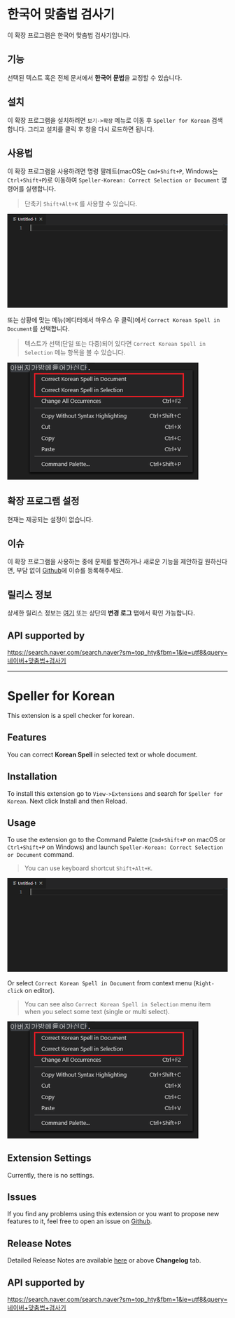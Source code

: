 # 한국어 맞춤법 검사기

이 확장 프로그램은 한국어 맞춤법 검사기입니다.

## 기능

선택된 텍스트 혹은 전체 문서에서 **한국어 문법**을 교정할 수 있습니다.

## 설치

이 확장 프로그램을 설치하려면 `보기->확장` 메뉴로 이동 후 `Speller for Korean` 검색합니다. 그리고 설치를 클릭 후 창을 다시 로드하면 됩니다.

## 사용법

이 확장 프로그램을 사용하려면 명령 팔레트(macOS는 `Cmd+Shift+P`, Windows는 `Ctrl+Shift+P`)로 이동하여 `Speller-Korean: Correct Selection or Document` 명령어를 실행합니다.
> 단축키 `Shift+Alt+K` 를 사용할 수 있습니다.

![Demo 1](./images/readme/demo1.gif)

또는 상황에 맞는 메뉴(에디터에서 마우스 우 클릭)에서 `Correct Korean Spell in Document`를 선택합니다.
> 텍스트가 선택(단일 또는 다중)되어 있다면 `Correct Korean Spell in Selection` 메뉴 항목을 볼 수 있습니다.

![Demo 2](./images/readme/demo2.png)

## 확장 프로그램 설정

현재는 제공되는 설정이 없습니다.

## 이슈

이 확장 프로그램을 사용하는 중에 문제를 발견하거나 새로운 기능을 제안하길 원하신다면,
부담 없이 [Github](https://github.com/phoihos/vscode-speller-korean/issues)에 이슈를 등록해주세요.

## 릴리스 정보

상세한 릴리스 정보는 [여기](https://github.com/phoihos/vscode-speller-korean/blob/master/CHANGELOG.md) 또는 상단의 **변경 로그** 탭에서 확인 가능합니다.

## API supported by

https://search.naver.com/search.naver?sm=top_hty&fbm=1&ie=utf8&query=네이버+맞춤법+검사기


-----------------------------------------------------------------------------


# Speller for Korean

This extension is a spell checker for korean.

## Features

You can correct **Korean Spell** in selected text or whole document.

## Installation

To install this extension go to `View->Extensions` and search for `Speller for Korean`. Next click Install and then Reload.

## Usage

To use the extension go to the Command Palette (`Cmd+Shift+P` on macOS or `Ctrl+Shift+P` on Windows) and launch `Speller-Korean: Correct Selection or Document` command.
> You can use keyboard shortcut `Shift+Alt+K`.

![Demo 1](./images/readme/demo1.gif)

Or select `Correct Korean Spell in Document` from context menu (`Right-click` on editor).
> You can see also `Correct Korean Spell in Selection` menu item when you select some text (single or multi select).

![Demo 2](./images/readme/demo2.png)

## Extension Settings

Currently, there is no settings.

## Issues

If you find any problems using this extension or you want to propose new features to it, feel free to open an issue on [Github](https://github.com/phoihos/vscode-speller-korean/issues).

## Release Notes

Detailed Release Notes are available [here](https://github.com/phoihos/vscode-speller-korean/blob/master/CHANGELOG.md) or above **Changelog** tab.

## API supported by

https://search.naver.com/search.naver?sm=top_hty&fbm=1&ie=utf8&query=네이버+맞춤법+검사기
